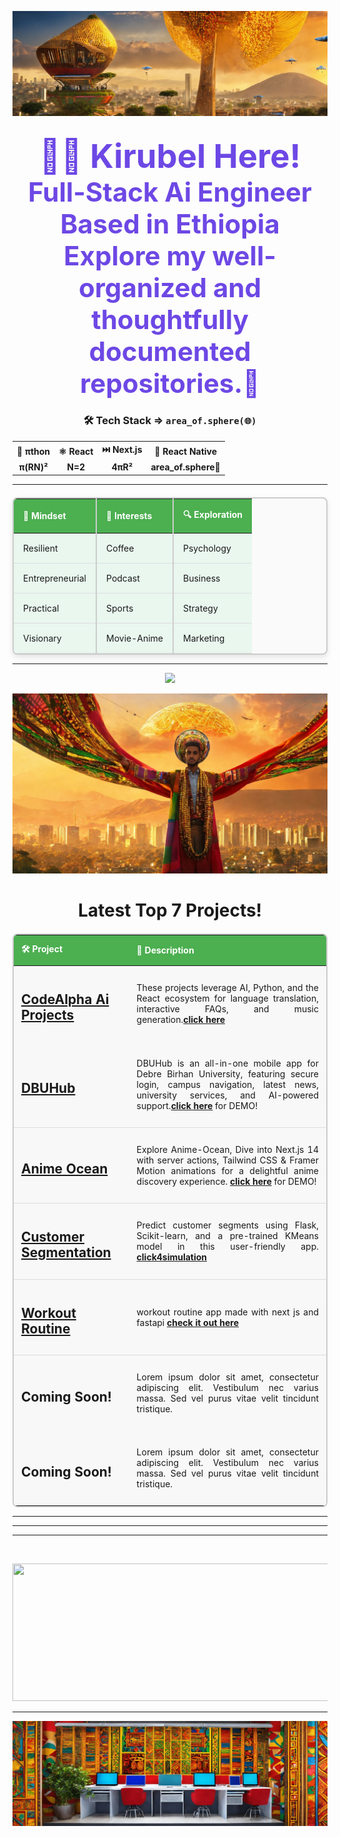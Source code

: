 ![banner](https://github.com/kira23j/kira23j/blob/main/assets/banner.jpg)
<!-- Centered and compact section using HTML in Markdown -->

<h2 align="center"><strong style="color: #6D48E5; font-size: 2.5em;">👋🏻 Kirubel Here!</strong><br><strong style="color: #6D48E5; font-size: 2em;">Full-Stack Ai Engineer Based in Ethiopia</strong><br><strong style="color: #6D48E5; font-size: 2em;">Explore my well-organized and thoughtfully documented repositories.🎩</strong></h2>
<h3 style="text-align: center;">🛠️ Tech Stack ⇒ <code>area_of.sphere(🌐)</code></h3>
<table style="margin-left: auto; margin-right: auto; text-align: center;">
  <tr>
    <th>🐍 <strong>πthon</strong></th>
    <th>⚛️ <strong>React</strong></th>
    <th>⏭️ <strong>Next.js</strong></th>
    <th>📱 <strong>React Native</strong></th>
  </tr>
  <tr>
    <td><strong>π(RN)²</strong></td>
    <td><strong>N=2</strong></td>
    <td><strong>4πR²</strong></td>
    <td><strong>area_of.sphere🎉</td>
  </tr>
</table>

<hr>
<table style="width: 100%; border-collapse: collapse; margin-top: 20px; background-color: #fafafa; border: 2px solid #ccc; border-radius: 8px; box-shadow: 0 4px 8px rgba(0, 0, 0, 0.1);">
  <thead>
    <tr style="background-color: #4CAF50; color: white; font-weight: bold; text-align: left;">
      <th style="padding: 15px; border-right: 2px solid #ccc;">🧠 Mindset</th>
      <th style="padding: 15px; border-right: 2px solid #ccc;">💖 Interests</th>
      <th style="padding: 15px;">🔍 Exploration</th>
    </tr>
  </thead>
  <tbody>
    <tr style="background-color: #e9f7ef;">
      <td style="padding: 15px; border-bottom: 1px solid #ddd; border-right: 2px solid #ccc;">Resilient </td>
      <td style="padding: 15px; border-bottom: 1px solid #ddd; border-right: 2px solid #ccc;">Coffee</td>
      <td style="padding: 15px; border-bottom: 1px solid #ddd;">Psychology</td>
    </tr>
    <tr style="background-color: #e9f7ef;">
      <td style="padding: 15px; border-bottom: 1px solid #ddd; border-right: 2px solid #ccc;">Entrepreneurial </td>
      <td style="padding: 15px; border-bottom: 1px solid #ddd; border-right: 2px solid #ccc;">Podcast</td>
      <td style="padding: 15px; border-bottom: 1px solid #ddd;">Business</td>
   </tr>

  <tr style="background-color: #e9f7ef;">
      <td style="padding: 15px; border-bottom: 1px solid #ddd; border-right: 2px solid #ccc;">Practical </td>
      <td style="padding: 15px; border-bottom: 1px solid #ddd; border-right: 2px solid #ccc;">Sports</td>
      <td style="padding: 15px; border-bottom: 1px solid #ddd;">Strategy</td>
    </tr>

  <tr style="background-color: #e9f7ef;">
      <td style="padding: 15px; border-bottom: 1px solid #ddd; border-right: 2px solid #ccc;">Visionary</td>
      <td style="padding: 15px; border-bottom: 1px solid #ddd; border-right: 2px solid #ccc;">Movie-Anime</td>
      <td style="padding: 15px; border-bottom: 1px solid #ddd;">Marketing</td>
   </tr>
    
  </tbody>
</table>


 <hr>
<p align="center">
  <a href="https://skillicons.dev">
    <img src="https://skillicons.dev/icons?i=figma,html,css,tailwind,js,ts,react,redux,nodejs,nextjs,py,fastapi,prisma,postgres,mongodb,redis,firebase,linux,git,docker,githubactions,aws,selenium,ai,sklearn,tensorflow,pytorch,opencv,anaconda,vscode"/>
  </a>
</p>

![front](https://github.com/kira23j/kira23j/blob/main/assets/front.jpg)

<h1 align="center">Latest Top 7 Projects!</h1>
<table style="width: 100%; border-collapse: collapse; margin-top: 20px; background-color: #f0f0f0; border: 2px solid #ccc; border-radius: 8px;">
  <thead>
    <tr style="background-color: #4CAF50; color: white; font-weight: bold; text-align: left;">
      <th style="padding: 12px;">🛠️ Project</th>
      <th style="padding: 12px;">📖 Description</th>
    </tr>
  </thead>
  <tbody>
       <tr style="background-color: #f8f8f8;">
      <td style="padding: 12px;">
        <h2><a href="https://github.com/kira23j/Smart-Apps/tree/main/02.CodeAlpha-AI-Internship-Projects"><b>CodeAlpha Ai Projects</b></a></h2>
      </td>
      <td style="padding: 12px;">
        <p align="justify">
          These projects leverage AI, Python, and the React ecosystem for language translation, interactive FAQs, and music generation.<a href="https://github.com/kira23j/Smart-Apps/tree/main/02.CodeAlpha-AI-Internship-Projects"><b>click here</b></a>
        </p>
      </td>
    </tr>
     <tr style="background-color: #f8f8f8;">
      <td style="padding: 12px; border-bottom: 1px solid #ddd;">
        <h2><a href="https://github.com/kira23j/CodeSphere/tree/main/Project-01.DBUHub"><b>DBUHub</b></a></h2>
      </td>
      <td style="padding: 12px; border-bottom: 1px solid #ddd;">
        <p align="justify">
          DBUHub is an all-in-one mobile app for Debre Birhan University, featuring secure login, campus navigation, latest news, university services, and AI-powered     support.<a href="https://www.youtube.com/watch?v=N98-Kp_0r_Q"><b>click here</b></a> for DEMO!
        </p>
      </td>
    </tr>
    <tr style="background-color: #f8f8f8;">
      <td style="padding: 12px; border-bottom: 1px solid #ddd;">
        <h2><a href="https://github.com/kira23j/Next-Projects-Hub/tree/main/01.Anime-Ocean"><b>Anime Ocean</b></a></h2>
      </td>
      <td style="padding: 12px; border-bottom: 1px solid #ddd;">
        <p align="justify">
          Explore Anime-Ocean, Dive into Next.js 14 with server actions, Tailwind CSS & Framer Motion animations for a delightful anime discovery experience. 
          <a href="https://anime-ocean.vercel.app/"><b>click here</b></a> for DEMO!
        </p>
      </td>
    </tr>
    <tr style="background-color: #f8f8f8;">
      <td style="padding: 12px; border-bottom: 1px solid #ddd;">
        <h2><a href="https://github.com/kira23j/Smart-Apps/tree/main/01.Customer-Segmentation"><b>Customer Segmentation</b></a></h2>
      </td>
      <td style="padding: 12px; border-bottom: 1px solid #ddd;">
        <p align="justify">
          Predict customer segments using Flask, Scikit-learn, and a pre-trained KMeans model in this user-friendly app.
          <a href="https://youtu.be/tpShpQeMVuA?si=02a_GZCKRgOr-A4W"><b>click4simulation</b></a>
        </p>
      </td>
    </tr>
    <tr style="background-color: #f8f8f8;">
      <td style="padding: 12px; border-bottom: 1px solid #ddd;">
        <h2><a href="https://github.com/kira23j/FastReactX/tree/main/02.%20Simple-Routine%20FastAPI%20%26%20Next.js"><b>Workout Routine</b></a></h2>
      </td>
      <td style="padding: 12px; border-bottom: 1px solid #ddd;">
        <p align="justify">
          workout routine app made with next js and fastapi 
           <a href="https://github.com/kira23j/FastReactX/tree/main/02.%20Simple-Routine%20FastAPI%20%26%20Next.js"><b>check it out here</b></a>
        </p>
      </td>
    </tr>
     <tr style="background-color: #f8f8f8;">
      <td style="padding: 12px;">
        <h2><a><b>Coming Soon!</b></a></h2>
      </td>
      <td style="padding: 12px;">
        <p align="justify">
          Lorem ipsum dolor sit amet, consectetur adipiscing elit. Vestibulum nec varius massa. Sed vel purus vitae velit tincidunt tristique.
        </p>
      </td>
    </tr>
     <tr style="background-color: #f8f8f8;">
      <td style="padding: 12px;">
        <h2><a><b>Coming Soon!</b></a></h2>
      </td>
      <td style="padding: 12px;">
        <p align="justify">
          Lorem ipsum dolor sit amet, consectetur adipiscing elit. Vestibulum nec varius massa. Sed vel purus vitae velit tincidunt tristique.
        </p>
      </td>
    </tr>
  </tbody>
</table>

 <hr>  
 <hr>
 <hr>
<div id="header" align="center">
  <img src="https://komarev.com/ghpvc/?username=kira23j&style=for-the-badge&color=orange" alt=""/>
</div>
 
  
<p align="center">
  <img width="800" height="220" src="https://streak-stats.demolab.com?user=kira23j&theme=highcontrast&hide_border=true&border_radius=5&card_width=800">
</p>

---
![footer](https://github.com/kira23j/kira23j/blob/main/assets/footer.jpg)
